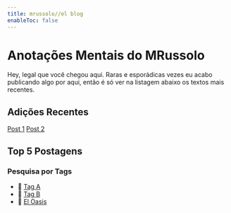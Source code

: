 ```yaml
---
title: mrussolo//el blog
enableToc: false
---
```


# Anotações Mentais do MRussolo

Hey, legal que você chegou aqui. Raras e esporádicas vezes eu acabo publicando algo por aqui, então é só ver na listagem abaixo os textos mais recentes.

## Adições Recentes
[Post 1](notes/teste.md)
[Post 2](notes/teste.md)

## Top 5 Postagens

### Pesquisa por Tags
- 🚧 [Tag A](https://blog.mrussolo.com/tags/A/)
- 🐛 [Tag B](https://blog.mrussolo.com/tags/B/)
- 👀 [El Oasis](https://blog.mrussolo.com/tags/C/)

